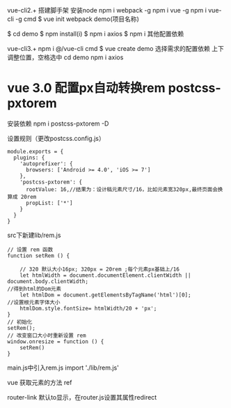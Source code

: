 vue-cli2.+ 搭建脚手架
安装node
npm i webpack -g
npm i vue -g
npm i vue-cli -g
cmd $ vue init webpack demo(项目名称)

$ cd demo 
$ npm install(i)
$ npm i axios
$ npm i 其他配置依赖


vue-cli3.+
npm i @/vue-cli
cmd $ vue create demo
选择需求的配置依赖 上下调整位置，空格选中
cd demo 
npm i axios

# vue 3.0 配置px自动转换rem  postcss-pxtorem
安装依赖
npm i postcss-pxtorem -D

设置规则（更改postcss.config.js）
```
module.exports = {
  plugins: {
    'autoprefixer': {
      browsers: ['Android >= 4.0', 'iOS >= 7']
    },
    'postcss-pxtorem': {
      rootValue: 16,//结果为：设计稿元素尺寸/16，比如元素宽320px,最终页面会换算成 20rem
      propList: ['*']
    }
  }
}
```
src下新建lib/rem.js
```
// 设置 rem 函数
function setRem () {

    // 320 默认大小16px; 320px = 20rem ;每个元素px基础上/16
    let htmlWidth = document.documentElement.clientWidth || document.body.clientWidth;
//得到html的Dom元素
    let htmlDom = document.getElementsByTagName('html')[0];
//设置根元素字体大小
    htmlDom.style.fontSize= htmlWidth/20 + 'px';
}
// 初始化
setRem();
// 改变窗口大小时重新设置 rem
window.onresize = function () {
    setRem()
}
```
main.js中引入rem.js
import './lib/rem.js'

vue 获取元素的方法 ref

router-link 默认to显示，在router.js设置其属性redirect
